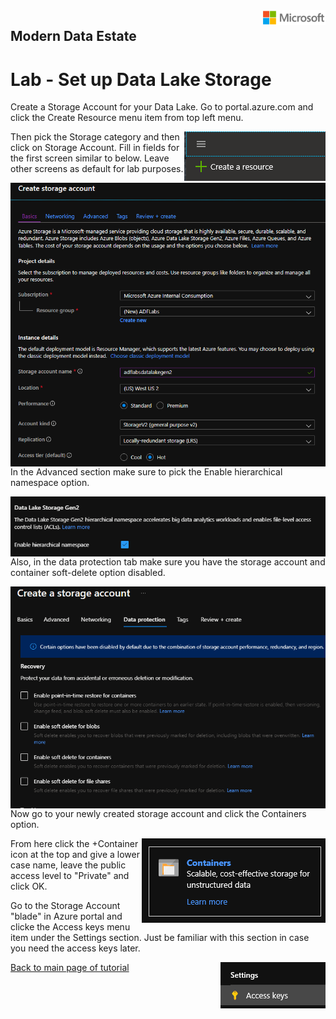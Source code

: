 <img style="float: right;" src="../../graphics/solutions-microsoft-logo-small.png">

## Modern Data Estate
# Lab - Set up Data Lake Storage

Create a Storage Account for your Data Lake.  Go to portal.azure.com and click the Create Resource menu item from top left menu.

<img style="float: right;" src="../../graphics/createresource.png">

Then pick the Storage category and then click on Storage Account.  Fill in fields for the first screen similar to below.
Leave other screens as default for lab purposes.

<img style="float: right;" src="../../graphics/datalakecreate1.png">


In the Advanced section make sure to pick the Enable hierarchical namespace option.

<img style="float: right;" src="../../graphics/MDL_Storage_Hierarchical.png">

Also, in the data protection tab make sure you have the storage account and container soft-delete option disabled.

<img style="float: right;" src="../../graphics/StorageAccountSoftDelete.png">

Now go to your newly created storage account and click the Containers option.

<img style="float: right;" src="../../graphics/containers.png">

From here click the +Container icon at the top and give a lower case name, leave the public access level to "Private" and click OK.

Go to the Storage Account "blade" in Azure portal and clicke the Access keys menu item under the Settings section.
Just be familiar with this section in case you need the access keys later.

<img style="float: right;" src="../../graphics/storageaccesskeys.png">

[Back to main page of tutorial](https://github.com/krepko7/Modern-Data-Estate)